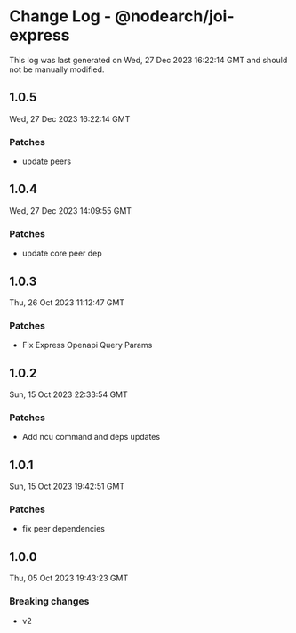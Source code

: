 # Change Log - @nodearch/joi-express

This log was last generated on Wed, 27 Dec 2023 16:22:14 GMT and should not be manually modified.

## 1.0.5
Wed, 27 Dec 2023 16:22:14 GMT

### Patches

- update peers

## 1.0.4
Wed, 27 Dec 2023 14:09:55 GMT

### Patches

- update core peer dep

## 1.0.3
Thu, 26 Oct 2023 11:12:47 GMT

### Patches

- Fix Express Openapi Query Params

## 1.0.2
Sun, 15 Oct 2023 22:33:54 GMT

### Patches

- Add ncu command and deps updates

## 1.0.1
Sun, 15 Oct 2023 19:42:51 GMT

### Patches

- fix peer dependencies

## 1.0.0
Thu, 05 Oct 2023 19:43:23 GMT

### Breaking changes

- v2

